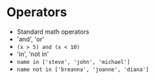 # Operators
* Standard math operators
* 'and', 'or'
* `` (x > 5) and (x < 10)  ``
* 'in', 'not in'
* `` name in ['steve', 'john', 'michael'] ``
* `` name not in ['breanna', 'joanne', 'diana'] ``